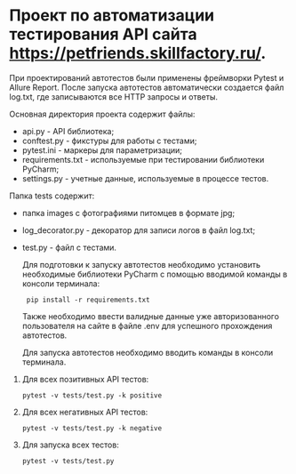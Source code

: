 # Проект по автоматизации тестирования API сайта https://petfriends.skillfactory.ru/.

При проектирований автотестов были применены фреймворки Pytest и Allure Report.
После запуска автотестов автоматически создается файл log.txt, где записываются все HTTP запросы и ответы.

Основная директория проекта содержит файлы:

- api.py - API библиотека;
- conftest.py - фикстуры для работы с тестами;
- pytest.ini - маркеры для параметризации;
- requirements.txt - используемые при тестировании библиотеки PyCharm;
- settings.py - учетные данные, используемые в процессе тестов.

Папка tests содержит:

- папка images с фотографиями питомцев в формате jpg;
- log_decorator.py - декоратор для записи логов в файл log.txt;
- test.py - файл с тестами.

  Для подготовки к запуску автотестов необходимо установить необходимые библиотеки PyCharm с помощью вводимой команды в консоли терминала:

       pip install -r requirements.txt

  Также необходимо ввести валидные данные уже авторизованного пользователя на сайте в файле .env для успешного прохождения автотестов.
  

  Для запуска автотестов необходимо вводить команды в консоли терминала.

1. Для всех позитивных API тестов:

       pytest -v tests/test.py -k positive

2. Для всех негативных API тестов:

       pytest -v tests/test.py -k negative

3. Для запуска всех тестов:

       pytest -v tests/test.py

